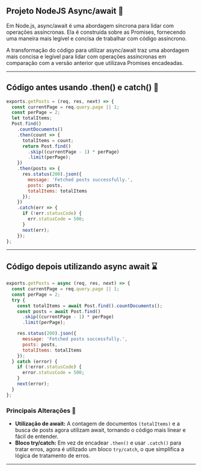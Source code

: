 ## Projeto NodeJS Async/await 🚀

Em Node.js, async/await é uma abordagem síncrona para lidar com operações assíncronas. Ela é construída sobre as Promises, fornecendo uma maneira mais legível e concisa de trabalhar com código assíncrono.

A transformação do código para utilizar async/await traz uma abordagem mais concisa e legível para lidar com operações assíncronas em comparação com a versão anterior que utilizava Promises encadeadas.

---

## Código antes usando .then() e catch() 🔄
~~~javascript
exports.getPosts = (req, res, next) => {
  const currentPage = req.query.page || 1;
  const perPage = 2;
  let totalItems;
  Post.find()
    .countDocuments()
    .then(count => {
      totalItems = count;
      return Post.find()
        .skip((currentPage - 1) * perPage)
        .limit(perPage);
    })
    .then(posts => {
      res.status(200).json({
        message: 'Fetched posts successfully.',
        posts: posts,
        totalItems: totalItems
      });
    })
    .catch(err => {
      if (!err.statusCode) {
        err.statusCode = 500;
      }
      next(err);
    });
};
~~~

---

## Código depois utilizando async await ⌛
~~~javascript
exports.getPosts = async (req, res, next) => {
  const currentPage = req.query.page || 1;
  const perPage = 2;
  try {
    const totalItems = await Post.find().countDocuments();
    const posts = await Post.find()
      .skip((currentPage - 1) * perPage)
      .limit(perPage);

    res.status(200).json({
      message: 'Fetched posts successfully.',
      posts: posts,
      totalItems: totalItems
    });
  } catch (error) {
    if (!error.statusCode) {
      error.statusCode = 500;
    }
    next(error);
  }
};
~~~

### Principais Alterações 🚧
- **Utilização de await:** A contagem de documentos `(totalItems)` e a busca de posts agora utilizam await, tornando o código mais linear e fácil de entender.
- **Bloco try/catch:** Em vez de encadear `.then()` e usar `.catch()` para tratar erros, agora é utilizado um bloco `try/catch`, o que simplifica a lógica de tratamento de erros.

---